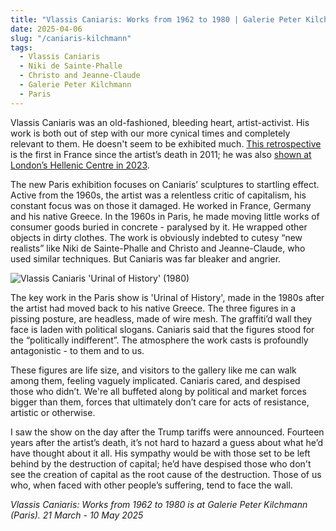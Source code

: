 ```yaml
---
title: "Vlassis Caniaris: Works from 1962 to 1980 | Galerie Peter Kilchmann"
date: 2025-04-06
slug: "/caniaris-kilchmann"
tags:
  - Vlassis Caniaris
  - Niki de Sainte-Phalle
  - Christo and Jeanne-Claude
  - Galerie Peter Kilchmann
  - Paris
---
```


Vlassis Caniaris was an old-fashioned, bleeding heart, artist-activist. His work is both out of step with our more cynical times and completely relevant to them. He doesn't seem to be exhibited much. [This retrospective](https://www.peterkilchmann.com/exhibitions/533-vlassis-caniaris-works-from-1962-to-198011-13-rue-des-arquebusiers/) is the first in France since the artist’s death in 2011; he was also [shown at London’s Hellenic Centre in 2023](https://helleniccentre.org/event/vlassis-caniaris-selected-works-1960s-1980s/).

The new Paris exhibition focuses on Caniaris’ sculptures to startling effect. Active from the 1960s, the artist was a relentless critic of capitalism, his constant focus was on those it damaged. He worked in France, Germany and his native Greece. In the 1960s in Paris, he made moving little works of consumer goods buried in concrete - paralysed by it. He wrapped other objects in dirty clothes. The work is obviously indebted to cutesy “new realists” like Niki de Sainte-Phalle and Christo and Jeanne-Claude, who used similar techniques. But Caniaris was far bleaker and angrier.

![Vlassis Caniaris 'Urinal of History' (1980)](/caniaris-kilchmann-1.jpeg)

The key work in the Paris show is 'Urinal of History', made in the 1980s after the artist had moved back to his native Greece. The three figures in a pissing posture, are headless, made of wire mesh. The graffiti’d wall they face is laden with political slogans. Caniaris said that the figures stood for the “politically indifferent”. The atmosphere the work casts is profoundly antagonistic - to them and to us.

These figures are life size, and visitors to the gallery like me can walk among them, feeling vaguely implicated. Caniaris cared, and despised those who didn’t. We're all buffeted along by political and market forces bigger than them, forces that ultimately don’t care for acts of resistance, artistic or otherwise.

I saw the show on the day after the Trump tariffs were announced. Fourteen years after the artist’s death, it’s not hard to hazard a guess about what he’d have thought about it all. His sympathy would be with those set to be left behind by the destruction of capital; he’d have despised those who don't see the creation of capital as the root cause of the destruction. Those of us who, when faced with other people’s suffering, tend to face the wall.

_Vlassis Caniaris: Works from 1962 to 1980 is at Galerie Peter Kilchmann (Paris). 21 March - 10 May 2025_
